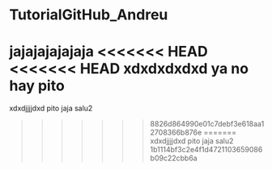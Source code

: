 # TutorialGitHub_Andreu
jajajajajajaja
<<<<<<< HEAD
<<<<<<< HEAD
xdxdxdxdxd
ya no hay pito
=======
xdxdjjjjdxd
pito
jaja salu2
>>>>>>> 8826d864990e01c7debf3e618aa12708366b876e
=======
xdxdjjjjdxd
pito
jaja salu2
>>>>>>> 1b1114bf3c2e4f1d4721103659086b09c22cbb6a
